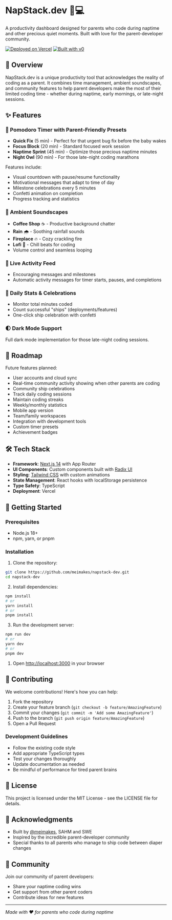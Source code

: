 # NapStack.dev 🍼💻

A productivity dashboard designed for parents who code during naptime and other precious quiet moments. Built with love for the parent-developer community.

[![Deployed on Vercel](https://img.shields.io/badge/Deployed%20on-Vercel-black?style=for-the-badge&logo=vercel)](https://vercel.com/mei-made-it/v0-napstack-dev)
[![Built with v0](https://img.shields.io/badge/Built%20with-v0.dev-black?style=for-the-badge)](https://v0.dev/chat/projects/EHbkPNpUprM)

## 🌟 Overview

NapStack.dev is a unique productivity tool that acknowledges the reality of coding as a parent. It combines time management, ambient soundscapes, and community features to help parent developers make the most of their limited coding time - whether during naptime, early mornings, or late-night sessions.

## ✨ Features

### 🍅 Pomodoro Timer with Parent-Friendly Presets

- **Quick Fix** (5 min) - Perfect for that urgent bug fix before the baby wakes
- **Focus Block** (20 min) - Standard focused work session
- **Naptime Sprint** (45 min) - Optimize those precious naptime minutes
- **Night Owl** (90 min) - For those late-night coding marathons

Features include:

- Visual countdown with pause/resume functionality
- Motivational messages that adapt to time of day
- Milestone celebrations every 5 minutes
- Confetti animation on completion
- Progress tracking and statistics

### 🎵 Ambient Soundscapes

- **Coffee Shop** ☕ - Productive background chatter
- **Rain** 🌧️ - Soothing rainfall sounds
- **Fireplace** 🔥 - Cozy crackling fire
- **Lofi** 🎵 - Chill beats for coding
- Volume control and seamless looping

### 👥 Live Activity Feed

- Encouraging messages and milestones
- Automatic activity messages for timer starts, pauses, and completions

### 🎉 Daily Stats & Celebrations

- Monitor total minutes coded
- Count successful "ships" (deployments/features)
- One-click ship celebration with confetti

### 🌓 Dark Mode Support

Full dark mode implementation for those late-night coding sessions.

## 🎯 Roadmap

Future features planned:

- User accounts and cloud sync
- Real-time community activity showing when other parents are coding
- Community ship celebrations
- Track daily coding sessions
- Maintain coding streaks
- Weekly/monthly statistics
- Mobile app version
- Team/family workspaces
- Integration with development tools
- Custom timer presets
- Achievement badges

## 🛠️ Tech Stack

- **Framework**: [Next.js 14](https://nextjs.org/) with App Router
- **UI Components**: Custom components built with [Radix UI](https://www.radix-ui.com/)
- **Styling**: [Tailwind CSS](https://tailwindcss.com/) with custom animations
- **State Management**: React hooks with localStorage persistence
- **Type Safety**: TypeScript
- **Deployment**: Vercel

## 🚀 Getting Started

### Prerequisites

- Node.js 18+
- npm, yarn, or pnpm

### Installation

1. Clone the repository:

```bash
git clone https://github.com/meimakes/napstack-dev.git
cd napstack-dev
```

2. Install dependencies:

```bash
npm install
# or
yarn install
# or
pnpm install
```

3. Run the development server:

```bash
npm run dev
# or
yarn dev
# or
pnpm dev
```

1. Open [http://localhost:3000](http://localhost:3000) in your browser

## 🤝 Contributing

We welcome contributions! Here's how you can help:

1. Fork the repository
2. Create your feature branch (`git checkout -b feature/AmazingFeature`)
3. Commit your changes (`git commit -m 'Add some AmazingFeature'`)
4. Push to the branch (`git push origin feature/AmazingFeature`)
5. Open a Pull Request

### Development Guidelines

- Follow the existing code style
- Add appropriate TypeScript types
- Test your changes thoroughly
- Update documentation as needed
- Be mindful of performance for tired parent brains

## 📄 License

This project is licensed under the MIT License - see the LICENSE file for details.

## 👏 Acknowledgments

- Built by [@meimakes](https://x.com/meimakes), SAHM and SWE
- Inspired by the incredible parent-developer community
- Special thanks to all parents who manage to ship code between diaper changes

## 💬 Community

Join our community of parent developers:

- Share your naptime coding wins
- Get support from other parent coders
- Contribute ideas for new features

---

*Made with ❤️ for parents who code during naptime*
